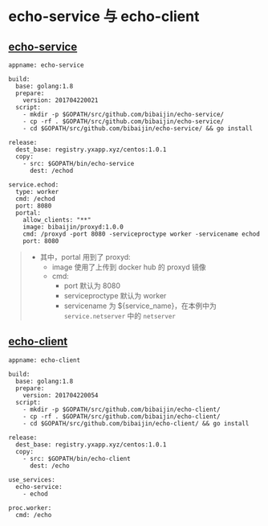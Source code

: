 # echo-service 与 echo-client

## [echo-service](https://github.com/bibaijin/echo-service)

```
appname: echo-service

build:
  base: golang:1.8
  prepare:
    version: 201704220021
  script:
    - mkdir -p $GOPATH/src/github.com/bibaijin/echo-service/
    - cp -rf . $GOPATH/src/github.com/bibaijin/echo-service/
    - cd $GOPATH/src/github.com/bibaijin/echo-service/ && go install

release:
  dest_base: registry.yxapp.xyz/centos:1.0.1
  copy:
    - src: $GOPATH/bin/echo-service
      dest: /echod

service.echod:
  type: worker
  cmd: /echod
  port: 8080
  portal:
    allow_clients: "**"
    image: bibaijin/proxyd:1.0.0
    cmd: /proxyd -port 8080 -serviceproctype worker -servicename echod
    port: 8080
```

> - 其中，portal 用到了 proxyd:
>     - image 使用了上传到 docker hub 的 proxyd 镜像
>     - cmd:
>         - port 默认为 8080
>         - serviceproctype 默认为 worker
>         - servicename 为 ${service_name}，在本例中为 `service.netserver` 中的 `netserver`

## [echo-client](https://github.com/bibaijin/echo-client)

```
appname: echo-client

build:
  base: golang:1.8
  prepare:
    version: 201704220054
  script:
    - mkdir -p $GOPATH/src/github.com/bibaijin/echo-client/
    - cp -rf . $GOPATH/src/github.com/bibaijin/echo-client/
    - cd $GOPATH/src/github.com/bibaijin/echo-client/ && go install

release:
  dest_base: registry.yxapp.xyz/centos:1.0.1
  copy:
    - src: $GOPATH/bin/echo-client
      dest: /echo

use_services:
  echo-service:
    - echod

proc.worker:
  cmd: /echo
```
